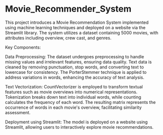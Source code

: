 # Movie_Recommender_System

This project introduces a Movie Recommendation System implemented using machine learning techniques and deployed on a website via the Streamlit library. The system utilizes a dataset containing 5000 movies, with attributes including overview, crew cast, and genres.

Key Components:

Data Preprocessing:
The dataset undergoes preprocessing to handle missing values and irrelevant features, ensuring data quality.
Text data is cleaned by removing punctuation, stop words, and converting text to lowercase for consistency.
The PorterStemmer technique is applied to address variations in words, enhancing the accuracy of text analysis.

Text Vectorization:
CountVectorizer is employed to transform textual features such as movie overviews into numerical representations.
Tokenization breaks down text into individual words, while counting calculates the frequency of each word.
The resulting matrix represents the occurrence of words in each movie's overview, facilitating similarity assessment.

Deployment using Streamlit:
The model is deployed on a website using Streamlit, allowing users to interactively explore movie recommendations.
